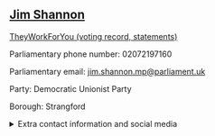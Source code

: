 ## <a href="https://members.parliament.uk/member/4131/contact">Jim Shannon</a>

<a href="https://www.theyworkforyou.com/mp/13864/jim_shannon/strangford">TheyWorkForYou (voting record, statements)</a> 

Parliamentary phone number: 02072197160 

Parliamentary email: jim.shannon.mp@parliament.uk 

Party: Democratic Unionist Party 

Borough: Strangford 

<details><summary>Extra contact information and social media</summary> 
<li>Website: http://www.dup.org.uk/MyProfile.asp?MemberID=62</li>
<li>Twitter: https://twitter.com/jimshannonmp</li>
<li>Constituency office phone number: 02891827990</li>
<li>Constituency office email:</li>
<li>Facebook:</li>
<li>Instagram:</li>
<li>Youtube:</li>
<li>Linkedin:</li>
<li>Government department phone number:</li>
<li>Government department email:</li>
<li>Threads:</li>
<li>Party office phone number:</li>
<li>Party office email:</li>
<li>Tiktok:</li>
</details>